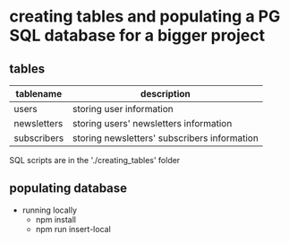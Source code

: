 # creating tables and populating a PG SQL database for a bigger project

## tables

|tablename|description|
|-|-|
|users|storing user information|
|newsletters|storing users' newsletters information|
|subscribers|storing newsletters' subscribers information|

SQL scripts are in the './creating_tables' folder

## populating database
- running locally
  - npm install
  - npm run insert-local